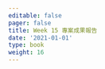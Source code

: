 ```yaml
---
editable: false
pager: false
title: Week 15 專案成果報告
date: '2021-01-01'
type: book
weight: 16
---
```


